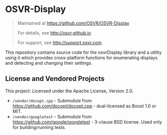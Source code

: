# OSVR-Display

> Maintained at <https://github.com/OSVR/OSVR-Display>
>
> For details, see <http://osvr.github.io>
>
> For support, see <http://support.osvr.com>

This repository contains source code for the osvrDisplay library and a utility using it which provides cross-platform functions for enumerating displays and detecting and changing their settings.

## License and Vendored Projects

This project: Licensed under the Apache License, Version 2.0.

- `/vendor/docopt.cpp` - Submodule from <https://github.com/docopt/docopt.cpp> - dual-licensed as Boost 1.0 or MIT.
- `/vendor/googletest` - Submodule from <https://github.com/google/googletest> - 3-clause BSD license. Used only for building/running tests.

